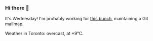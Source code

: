 ### Hi there :wave:

It's Wednesday! I'm probably working for [this bunch](https://github.com/kohofinancial), maintaining a Git mailmap.

Weather in Toronto: overcast, at +9°C.
